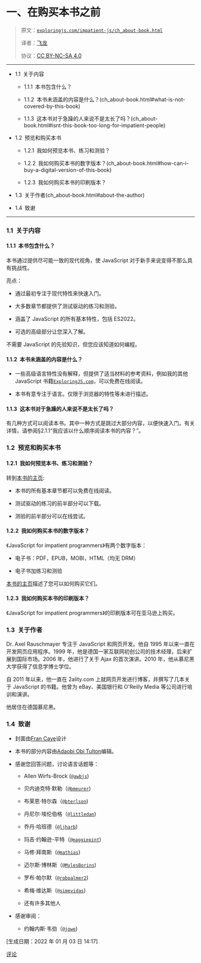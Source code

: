 # 一、在购买本书之前

> 原文：[`exploringjs.com/impatient-js/ch_about-book.html`](https://exploringjs.com/impatient-js/ch_about-book.html)
> 
> 译者：[飞龙](https://github.com/wizardforcel)
> 
> 协议：[CC BY-NC-SA 4.0](https://creativecommons.org/licenses/by-nc-sa/4.0/)



* * *

+   1.1 关于内容

    +   1.1.1 本书包含什么？

    +   1.1.2 本书未涵盖的内容是什么？(ch_about-book.html#what-is-not-covered-by-this-book)

    +   1.1.3 这本书对于急躁的人来说不是太长了吗？(ch_about-book.html#isnt-this-book-too-long-for-impatient-people)

+   1.2 预览和购买本书

    +   1.2.1 我如何预览本书、练习和测验？

    +   1.2.2 我如何购买本书的数字版本？(ch_about-book.html#how-can-i-buy-a-digital-version-of-this-book)

    +   1.2.3 我如何购买本书的印刷版本？

+   1.3 关于作者(ch_about-book.html#about-the-author)

+   1.4 致谢

* * *

### 1.1 关于内容

#### 1.1.1 本书包含什么？

本书通过提供尽可能一致的现代视角，使 JavaScript 对于新手来说变得不那么具有挑战性。

亮点：

+   通过最初专注于现代特性来快速入门。

+   大多数章节都提供了测试驱动的练习和测验。

+   涵盖了 JavaScript 的所有基本特性，包括 ES2022。

+   可选的高级部分让您深入了解。

不需要 JavaScript 的先验知识，但您应该知道如何编程。

#### 1.1.2 本书未涵盖的内容是什么？

+   一些高级语言特性没有解释，但提供了适当材料的参考资料，例如我的其他 JavaScript 书籍[`ExploringJS.com`](https://exploringjs.com/)，可以免费在线阅读。

+   本书有意专注于语言。仅限于浏览器的特性等未进行描述。

#### 1.1.3 这本书对于急躁的人来说不是太长了吗？

有几种方式可以阅读本书。其中一种方式是跳过大部分内容，以便快速入门。有关详情，请参阅§2.1.1“我应该以什么顺序阅读本书的内容？”。

### 1.2 预览和购买本书

#### 1.2.1 我如何预览本书、练习和测验？

转到[本书的主页](https://exploringjs.com/impatient-js/):

+   本书的所有基本章节都可以免费在线阅读。

+   测试驱动的练习的前半部分可以下载。

+   测验的前半部分可以在线尝试。

#### 1.2.2 我如何购买本书的数字版本？

《JavaScript for impatient programmers》有两个数字版本：

+   电子书：PDF，EPUB，MOBI，HTML（均无 DRM）

+   电子书加练习和测验

[本书的主页](https://exploringjs.com/impatient-js/#buy)描述了您可以如何购买它们。

#### 1.2.3 我如何购买本书的印刷版本？

《JavaScript for impatient programmers》的印刷版本可在亚马逊上购买。

### 1.3 关于作者

Dr. Axel Rauschmayer 专注于 JavaScript 和网页开发。他自 1995 年以来一直在开发网页应用程序。1999 年，他是德国一家互联网初创公司的技术经理，后来扩展到国际市场。2006 年，他进行了关于 Ajax 的首次演讲。2010 年，他从慕尼黑大学获得了信息学博士学位。

自 2011 年以来，他一直在 2ality.com 上就网页开发进行博客，并撰写了几本关于 JavaScript 的书籍。他曾为 eBay、美国银行和 O'Reilly Media 等公司进行培训和演讲。

他居住在德国慕尼黑。

### 1.4 致谢

+   封面由[Fran Caye](http://francaye.net)设计

+   本书的部分内容由[Adaobi Obi Tulton](http://www.serendipity23editorial.com)编辑。

+   感谢您回答问题，讨论语言话题等：

    +   Allen Wirfs-Brock ([`@awbjs`](https://twitter.com/awbjs))

    +   贝内迪克特·默勒（[`@bmeurer`](https://twitter.com/bmeurer))

    +   布莱恩·特尔森（[`@bterlson`](https://twitter.com/bterlson))

    +   丹尼尔·埃伦伯格（[`@littledan`](https://twitter.com/littledan))

    +   乔丹·哈班德（[`@ljharb`](https://twitter.com/ljharb))

    +   玛吉·约翰逊-平特（[`@maggiepint`](https://twitter.com/maggiepint))

    +   马修·拜南斯（[`@mathias`](https://twitter.com/mathias))

    +   迈尔斯·博林斯（[`@MylesBorins`](https://twitter.com/MylesBorins))

    +   罗布·帕尔默（[`@robpalmer2`](https://twitter.com/robpalmer2))

    +   希梅·维达斯（[`@simevidas`](https://twitter.com/simevidas))

    +   还有许多其他人

+   感谢审阅：

    +   约翰内斯·韦伯（[`@jowe`](https://twitter.com/jowe))

[生成日期：2022 年 01 月 03 日 14:17]

[评论](https://github.com/rauschma/impatient-js/issues/1)
